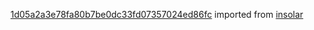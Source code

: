 [1d05a2a3e78fa80b7be0dc33fd07357024ed86fc](https://github.com/insolar/insolar/commit/1d05a2a3e78fa80b7be0dc33fd07357024ed86fc) imported from [insolar](https://github.com/insolar/insolar)
